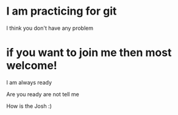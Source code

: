 # I am practicing for git

I think you don't have any problem

# if you want to join me then most welcome!

I am always ready

Are you ready are not tell me 

How is the Josh :)